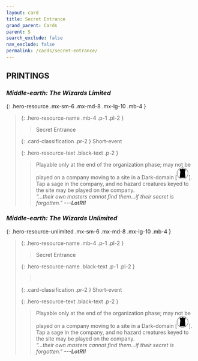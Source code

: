 ```yaml
---
layout: card
title: Secret Entrance
grand_parent: Cards
parent: S
search_exclude: false
nav_exclude: false
permalink: /cards/secret-entrance/
---
```


## PRINTINGS


### _Middle-earth: The Wizards Limited_

{: .hero-resource .mx-sm-6 .mx-md-8 .mx-lg-10 .mb-4 }
> {: .hero-resource-name .mb-4 .p-1 .pl-2 }
> > <div class="card-mp"></div>
> > <div class="card-name">Secret Entrance</div>
>
> {: .card-classification .pr-2 }
> Short-event
>
> {: .hero-resource-text .black-text .p-2 }
> > Playable only at the end of the organization phase; may not be played on a company moving to a site in a Dark-domain \[![](/assets/images/dark-domain.svg)]. Tap a sage in the company, and no hazard creatures keyed to the site may be played on the company. <br>_“...their own masters cannot find them...if their secret is forgotten."_ ***---&#65279;LotRII*** 
> 

### _Middle-earth: The Wizards Unlimited_

{: .hero-resource-unlimited .mx-sm-6 .mx-md-8 .mx-lg-10 .mb-4 }
> {: .hero-resource-name .mb-4 .p-1 .pl-2 }
> > <div class="card-mp"></div>
> > <div class="card-name">Secret Entrance</div>
>
> {: .hero-resource-name .black-text .p-1 .pl-2 }
> > &nbsp;
>
> {: .card-classification .pr-2 }
> Short-event
>
> {: .hero-resource-text .black-text .p-2 }
> > Playable only at the end of the organization phase; may not be played on a company moving to a site in a Dark-domain \[![](/assets/images/dark-domain.svg)]. Tap a sage in the company, and no hazard creatures keyed to the site may be played on the company. <br>_“...their own masters cannot find them...if their secret is forgotten."_ ***---&#65279;LotRII*** 
> 
